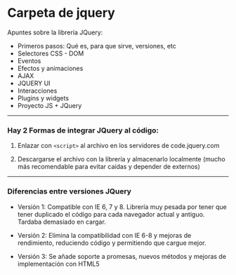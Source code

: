 # Carpeta de jquery

Apuntes sobre la librería JQuery:

* Primeros pasos: Qué es, para que sirve, versiones, etc
* Selectores CSS - DOM
* Eventos 
* Efectos y animaciones
* AJAX
* JQUERY UI
* Interacciones
* Plugins y widgets
* Proyecto JS + JQuery

---

### Hay 2 Formas de integrar JQuery al código:

1. Enlazar con `<script>` al archivo en los servidores de code.jquery.com

2. Descargarse el archivo con la librería y almacenarlo localmente (mucho más recomendable para evitar caídas y depender de externos)

---

### Diferencias entre versiones JQuery

* Versión 1: Compatible con IE 6, 7 y 8. Librería muy pesada por tener que tener duplicado el código para cada navegador actual y antiguo. Tardaba demasiado en cargar.

* Versión 2: Elimina la compatibilidad con IE 6-8 y mejoras de rendimiento, reduciendo código y permitiendo que cargue mejor.

* Versión 3: Se añade soporte a promesas, nuevos métodos y mejoras de implementación con HTML5